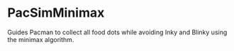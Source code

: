 # PacSimMinimax

Guides Pacman to collect all food dots while avoiding Inky and Blinky using the minimax algorithm.